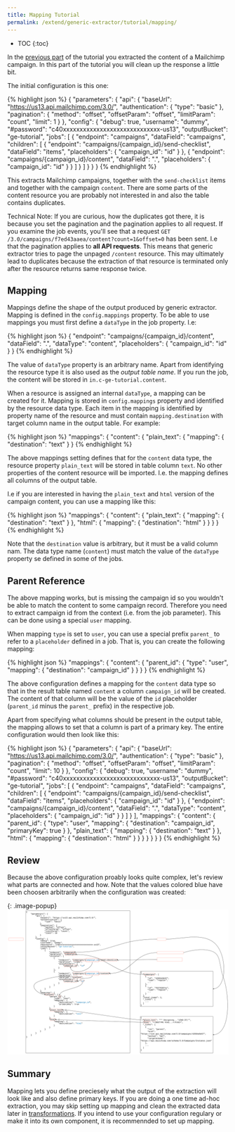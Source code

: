 ```yaml
---
title: Mapping Tutorial
permalink: /extend/generic-extractor/tutorial/mapping/
---
```


* TOC
{:toc}

In the [previous part](/extend/generic-extractor/tutorial/jobs/) of the tutorial
you extracted the content of a Mailchimp campaign. In this part of the tutorial
you will clean up the response a little bit.

The initial configuration is this one:

{% highlight json %}
{
    "parameters": {
        "api": {
            "baseUrl": "https://us13.api.mailchimp.com/3.0/",
            "authentication": {
                "type": "basic"
            },
            "pagination": {
                "method": "offset",
                "offsetParam": "offset",
                "limitParam": "count",
                "limit": 1
            }
        },
        "config": {
            "debug": true,
            "username": "dummy",
            "#password": "c40xxxxxxxxxxxxxxxxxxxxxxxxxxxxx-us13",
            "outputBucket": "ge-tutorial",
            "jobs": [
                {
                    "endpoint": "campaigns",
                    "dataField": "campaigns",
                    "children": [
                        {
                            "endpoint": "campaigns/{campaign_id}/send-checklist",
                            "dataField": "items",
                            "placeholders": {
                                "campaign_id": "id"
                            }
                        },
                        {
                            "endpoint": "campaigns/{campaign_id}/content",
                            "dataField": ".",
                            "placeholders": {
                                "campaign_id": "id"
                            }
                        }
                    ]
                }
            ]
        }
    }
}
{% endhighlight %}

This extracts Mailchimp campaigns, together with the `send-checklist` items and
together with the campaign `content`. There are some parts of the content resource you are probably not 
interested in and also the table contains duplicates.

Technical Note: If you are curious, how the duplicates got there, it is because you set the pagination and
the pagination applies to all request. If you examine the job events, you'll see that
a request `GET /3.0/campaigns/f7ed43aaea/content?count=1&offset=0` has been sent. I.e that the 
pagination applies to **all API requests**. This means that generic extractor tries to page the 
unpaged `/content` resource. This may ultimately lead to duplicates because the extraction of that
resource is terminated only after the resource returns same response twice.

## Mapping
Mappings define the shape of the output produced by generic extractor. Mapping is defined
in the `config.mappings` property. To be able to use mappings you must first define a 
`dataType` in the job property. I.e:

{% highlight json %}
{
    "endpoint": "campaigns/{campaign_id}/content",
    "dataField": ".",
    "dataType": "content",
    "placeholders": {
        "campaign_id": "id"
    }
}
{% endhighlight %}

The value of `dataType` property is an arbitrary name. Apart from identifying
the resource type it is also used as the *output table name*. If you run
the job, the content will be stored in `in.c-ge-tutorial.content`.

When a resource is assigned an internal `dataType`, a mapping can be created 
for it. Mapping is stored in `config.mappings` property and identified by the 
resource data type. Each item in the mapping is identified by property name 
of the resource and must contain `mapping.destination` with target column 
name in the output table. For example:

{% highlight json %}
"mappings": {
    "content": {
        "plain_text": {
            "mapping": {
                "destination": "text"
            }
        }
{% endhighlight %}

The above mappings setting defines that for the `content` data type, the 
resource property `plain_text` will be stored in table column `text`. No other
properties of the content resource will be imported. I.e. the mapping defines
all columns of the output table.

I.e if you are interested in having the `plain_text` and `html` version of the 
campaign content, you can use a mapping like this:

{% highlight json %}
"mappings": {
    "content": {
        "plain_text": {
            "mapping": {
                "destination": "text"
            }
        },
        "html": {
            "mapping": {
                "destination": "html"
            }
        }
    }
}
{% endhighlight %}

Note that the `destination` value is arbitrary, but it must be a valid column nam.
The data type name (`content`) must match the value of the `dataType` property 
se defined in some of the jobs.

## Parent Reference
The above mapping works, but is missing the campaign id so you wouldn't be able to 
match the content to some campaign record. Therefore you need to extract campaign id 
from the context (i.e. from the job parameter). This can be done using a special `user` mapping.

When mapping `type` is set to `user`, you can use a special prefix `parent_` to refer to
a `placeholder` defined in a job. That is, you can create the following mapping:

{% highlight json %}
"mappings": {
    "content": {
        "parent_id": {
            "type": "user",
            "mapping": {
                "destination": "campaign_id"
            }
        }
    }
}
{% endhighlight %}

The above configuration defines a mapping for the `content` data type so that
in the result table named `content` a column `campaign_id` will be created.
The content of that column will be the value of the `id` placeholder 
(`parent_id` minus the `parent_` prefix) in the respective job.

Apart from specifying what columns should be present in the output table, the 
mapping allows to set that a column is part of a primary key. The entire configuration would 
then look like this:

{% highlight json %}
{
    "parameters": {
        "api": {
            "baseUrl": "https://us13.api.mailchimp.com/3.0/",
            "authentication": {
                "type": "basic"
            },
            "pagination": {
                "method": "offset",
                "offsetParam": "offset",
                "limitParam": "count",
                "limit": 10
            }
        },
        "config": {
            "debug": true,
            "username": "dummy",
            "#password": "c40xxxxxxxxxxxxxxxxxxxxxxxxxxxxx-us13",
            "outputBucket": "ge-tutorial",
            "jobs": [
                {
                    "endpoint": "campaigns",
                    "dataField": "campaigns",
                    "children": [
                        {
                            "endpoint": "campaigns/{campaign_id}/send-checklist",
                            "dataField": "items",
                            "placeholders": {
                                "campaign_id": "id"
                            }
                        },
                        {
                            "endpoint": "campaigns/{campaign_id}/content",
                            "dataField": ".",
                            "dataType": "content",
                            "placeholders": {
                                "campaign_id": "id"
                            }
                        }
                    ]
                }
            ],
            "mappings": {
                "content": {
                    "parent_id": {
                        "type": "user",
                        "mapping": {
                            "destination": "campaign_id",
                            "primaryKey": true
                        }
                    },
                    "plain_text": {
                        "mapping": {
                            "destination": "text"
                        }
                    },
                    "html": {
                        "mapping": {
                            "destination": "html"
                        }
                    }
                }
            }
        }
    }
}
{% endhighlight %}

## Review
Because the above configuration proably looks quite complex, let's review what parts are connected
and how. Note that the values colored blue have been choosen arbitrarily when the configuration 
was created:

{: .image-popup}
![Configuration Schema](/extend/generic-extractor/tutorial/configuration-schema.svg)

## Summary
Mapping lets you define preciesely what the output of the extraction will look like and 
also define primary keys. If you are doing a one time ad-hoc extraction, you may skip 
setting up mapping and clean the extracted data later in 
[transformations](https://help.keboola.com/manipulation/transformations/). If you
intend to use your configuration regulary or make it into its own component, it is recommennded to
set up mapping.
